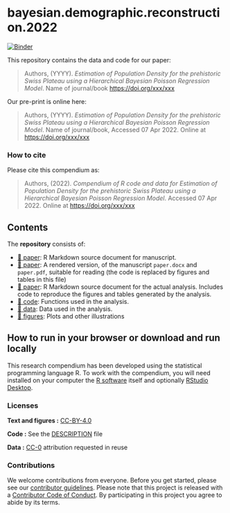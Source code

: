 
<!-- README.md is generated from README.Rmd. Please edit that file -->

# bayesian.demographic.reconstruction.2022

[![Binder](https://mybinder.org/badge_logo.svg)](https://mybinder.org/v2/gh/MartinHinz/bayesian.demographic.reconstruction.2021/master?urlpath=rstudio)

This repository contains the data and code for our paper:

> Authors, (YYYY). *Estimation of Population Density for the prehistoric
> Swiss Plateau using a Hierarchical Bayesian Poisson Regression Model*.
> Name of journal/book <https://doi.org/xxx/xxx>

Our pre-print is online here:

> Authors, (YYYY). *Estimation of Population Density for the prehistoric
> Swiss Plateau using a Hierarchical Bayesian Poisson Regression Model*.
> Name of journal/book, Accessed 07 Apr 2022. Online at
> <https://doi.org/xxx/xxx>

### How to cite

Please cite this compendium as:

> Authors, (2022). *Compendium of R code and data for Estimation of
> Population Density for the prehistoric Swiss Plateau using a
> Hierarchical Bayesian Poisson Regression Model*. Accessed 07 Apr 2022.
> Online at <https://doi.org/xxx/xxx>

## Contents

The **repository** consists of:

-   [:file_folder: paper](/manuscript): R Markdown source document for
    manuscript.
-   [:file_folder: paper](/paper): A rendered version, of the manuscript
    `paper.docx` and `paper.pdf`, suitable for reading (the code is
    replaced by figures and tables in this file)
-   [:file_folder: paper](/analysis): R Markdown source document for the
    actual analysis. Includes code to reproduce the figures and tables
    generated by the analysis.
-   [:file_folder: code](/code): Functions used in the analysis.
-   [:file_folder: data](/data): Data used in the analysis.
-   [:file_folder: figures](/figures): Plots and other illustrations

## How to run in your browser or download and run locally

This research compendium has been developed using the statistical
programming language R. To work with the compendium, you will need
installed on your computer the [R
software](https://cloud.r-project.org/) itself and optionally [RStudio
Desktop](https://rstudio.com/products/rstudio/download/).

### Licenses

**Text and figures :**
[CC-BY-4.0](http://creativecommons.org/licenses/by/4.0/)

**Code :** See the [DESCRIPTION](DESCRIPTION) file

**Data :** [CC-0](http://creativecommons.org/publicdomain/zero/1.0/)
attribution requested in reuse

### Contributions

We welcome contributions from everyone. Before you get started, please
see our [contributor guidelines](CONTRIBUTING.md). Please note that this
project is released with a [Contributor Code of Conduct](CONDUCT.md). By
participating in this project you agree to abide by its terms.
